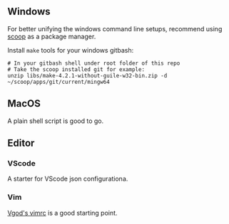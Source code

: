 ## Windows

For better unifying the windows command line setups, recommend using [scoop](https://scoop.sh) as a package manager.

Install `make` tools for your windows gitbash:

```shell
# In your gitbash shell under root folder of this repo
# Take the scoop installed git for example:
unzip libs/make-4.2.1-without-guile-w32-bin.zip -d ~/scoop/apps/git/current/mingw64
```

## MacOS

A plain shell script is good to go.

## Editor

### VScode

A starter for VScode json configurationa.

### Vim

[Vgod's vimrc](https://github.com/vgod/vimrc) is a good starting point.
